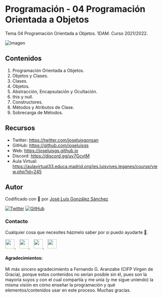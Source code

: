 # Programación - 04 Programación Orientada a Objetos

Tema 04 Programación Orientada a Objetos. 1DAM. Curso 2021/2022.

![imagen](https://thesoftclix.com/wp-content/uploads/2019/09/unnamed-1.png)

## Contenidos
1. Programación Orientada a Objetos. 
2. Objetos y Clases. 
3. Clases. 
4. Objetos. 
5. Abstracción, Encapsulación y Ocultación.
6. this y null.
7. Constructores.
8. Métodos y Atributos de Clase. 
9. Sobrecarga de Métodos.

## Recursos
- Twitter: https://twitter.com/joseluisgonsan
- GitHub: https://github.com/joseluisgs
- Web: https://joseluisgs.github.io
- Discord: https://discord.gg/uv7GcytM
- Aula Virtual: https://aulavirtual33.educa.madrid.org/ies.luisvives.leganes/course/view.php?id=245



## Autor

Codificado con :sparkling_heart: por [José Luis González Sánchez](https://twitter.com/joseluisgonsan)

[![Twitter](https://img.shields.io/twitter/follow/joseluisgonsan?style=social)](https://twitter.com/joseluisgonsan)
[![GitHub](https://img.shields.io/github/followers/joseluisgs?style=social)](https://github.com/joseluisgs)

### Contacto
<p>
  Cualquier cosa que necesites házmelo saber por si puedo ayudarte 💬.
</p>
<p>
    <a href="https://twitter.com/joseluisgonsan" target="_blank">
        <img src="https://i.imgur.com/U4Uiaef.png" 
    height="30">
    </a> &nbsp;&nbsp;
    <a href="https://github.com/joseluisgs" target="_blank">
        <img src="https://distreau.com/github.svg" 
    height="30">
    </a> &nbsp;&nbsp;
    <a href="https://www.linkedin.com/in/joseluisgonsan" target="_blank">
        <img src="https://upload.wikimedia.org/wikipedia/commons/thumb/c/ca/LinkedIn_logo_initials.png/768px-LinkedIn_logo_initials.png" 
    height="30">
    </a>  &nbsp;&nbsp;
    <a href="https://joseluisgs.github.io/" target="_blank">
        <img src="https://joseluisgs.github.io/favicon.png" 
    height="30">
    </a>
</p>

#### Agradecimientos:
Mi más sincero agradecimiento a Fernando G. Aranzabe (CIFP Virgen de Gracia), porque estos contenidos no serían posible sin él, pues son la mayoría suyos y con el cual compartía y me unía (y me sigue uniendo) la misma visión en cómo enseñar la programación y qué elementos/contenidos usar en este proceso. Muchas gracias.